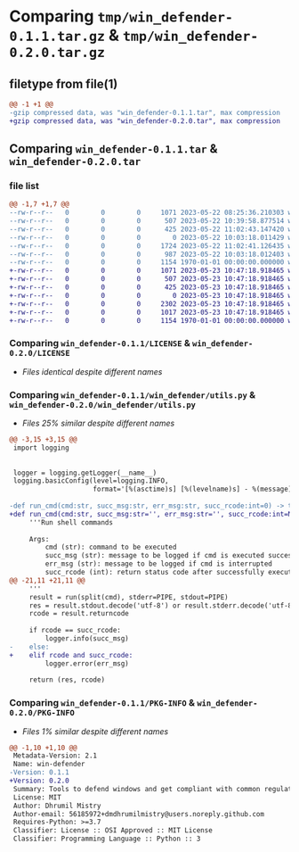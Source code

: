 # Comparing `tmp/win_defender-0.1.1.tar.gz` & `tmp/win_defender-0.2.0.tar.gz`

## filetype from file(1)

```diff
@@ -1 +1 @@
-gzip compressed data, was "win_defender-0.1.1.tar", max compression
+gzip compressed data, was "win_defender-0.2.0.tar", max compression
```

## Comparing `win_defender-0.1.1.tar` & `win_defender-0.2.0.tar`

### file list

```diff
@@ -1,7 +1,7 @@
--rw-r--r--   0        0        0     1071 2023-05-22 08:25:36.210303 win_defender-0.1.1/LICENSE
--rw-r--r--   0        0        0      507 2023-05-22 10:39:58.877514 win_defender-0.1.1/README.md
--rw-r--r--   0        0        0      425 2023-05-22 11:02:43.147420 win_defender-0.1.1/pyproject.toml
--rw-r--r--   0        0        0        0 2023-05-22 10:03:18.011429 win_defender-0.1.1/win_defender/__init__.py
--rw-r--r--   0        0        0     1724 2023-05-22 11:02:41.126435 win_defender-0.1.1/win_defender/tools.py
--rw-r--r--   0        0        0      987 2023-05-22 10:03:18.012403 win_defender-0.1.1/win_defender/utils.py
--rw-r--r--   0        0        0     1154 1970-01-01 00:00:00.000000 win_defender-0.1.1/PKG-INFO
+-rw-r--r--   0        0        0     1071 2023-05-23 10:47:18.918465 win_defender-0.2.0/LICENSE
+-rw-r--r--   0        0        0      507 2023-05-23 10:47:18.918465 win_defender-0.2.0/README.md
+-rw-r--r--   0        0        0      425 2023-05-23 10:47:18.918465 win_defender-0.2.0/pyproject.toml
+-rw-r--r--   0        0        0        0 2023-05-23 10:47:18.918465 win_defender-0.2.0/win_defender/__init__.py
+-rw-r--r--   0        0        0     2302 2023-05-23 10:47:18.918465 win_defender-0.2.0/win_defender/tools.py
+-rw-r--r--   0        0        0     1017 2023-05-23 10:47:18.918465 win_defender-0.2.0/win_defender/utils.py
+-rw-r--r--   0        0        0     1154 1970-01-01 00:00:00.000000 win_defender-0.2.0/PKG-INFO
```

### Comparing `win_defender-0.1.1/LICENSE` & `win_defender-0.2.0/LICENSE`

 * *Files identical despite different names*

### Comparing `win_defender-0.1.1/win_defender/utils.py` & `win_defender-0.2.0/win_defender/utils.py`

 * *Files 25% similar despite different names*

```diff
@@ -3,15 +3,15 @@
 import logging
 
 
 logger = logging.getLogger(__name__)
 logging.basicConfig(level=logging.INFO,
                     format='[%(asctime)s] [%(levelname)s] - %(message)s')
 
-def run_cmd(cmd:str, succ_msg:str, err_msg:str, succ_rcode:int=0) -> tuple:
+def run_cmd(cmd:str, succ_msg:str='', err_msg:str='', succ_rcode:int=None) -> tuple:
     '''Run shell commands
     
     Args:
         cmd (str): command to be executed
         succ_msg (str): message to be logged if cmd is executed successfully
         err_msg (str): message to be logged if cmd is interrupted
         succ_rcode (int): return status code after successfully executing code
@@ -21,11 +21,11 @@
     '''
     result = run(split(cmd), stderr=PIPE, stdout=PIPE)
     res = result.stdout.decode('utf-8') or result.stderr.decode('utf-8')
     rcode = result.returncode
 
     if rcode == succ_rcode:
         logger.info(succ_msg)
-    else:
+    elif rcode and succ_rcode:
         logger.error(err_msg)
 
     return (res, rcode)
```

### Comparing `win_defender-0.1.1/PKG-INFO` & `win_defender-0.2.0/PKG-INFO`

 * *Files 1% similar despite different names*

```diff
@@ -1,10 +1,10 @@
 Metadata-Version: 2.1
 Name: win-defender
-Version: 0.1.1
+Version: 0.2.0
 Summary: Tools to defend windows and get compliant with common regulations
 License: MIT
 Author: Dhrumil Mistry
 Author-email: 56185972+dmdhrumilmistry@users.noreply.github.com
 Requires-Python: >=3.7
 Classifier: License :: OSI Approved :: MIT License
 Classifier: Programming Language :: Python :: 3
```

